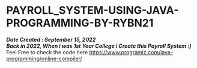 # PAYROLL_SYSTEM-USING-JAVA-PROGRAMMING-BY-RYBN21
***Date Created : September 15, 2022***<br />
***Back in 2022, When i was 1st Year College i Create this Payroll System :)*** <br />
Feel Free to check the code here https://www.programiz.com/java-programming/online-compiler/ 
